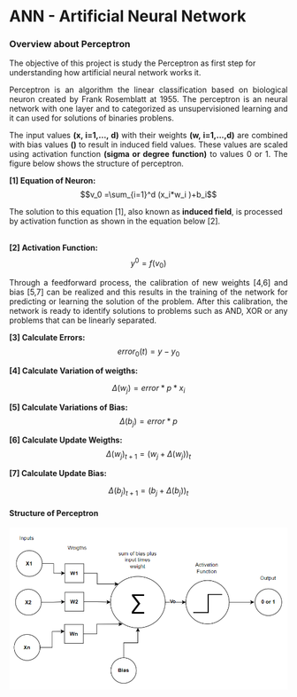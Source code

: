 # ANN - Artificial Neural Network

### Overview about Perceptron ##
<p align="jutify">
The objective of this project is study the Perceptron as first step for understanding how artificial neural network works it.
</p>

<p align="justify">
Perceptron is an algorithm the linear classification based on biological neuron created by Frank Rosemblatt at 1955. The perceptron is an neural network with one layer and to categorized as unsupervisioned learning and it can used for solutions of binaries problens. 
<p>

<p align='justify'>
The input values <b>(x, i=1,..., d)</b> with their weights <b>(w, i=1,...,d)</b> are combined with bias values <b>()</b> to result in induced field values. These values are scaled using activation function <b>(sigma or degree function)</b> to values 0 or 1. 
The figure below shows the structure of perceptron. 
</p>

<b>[1] Equation of Neuron:</b>
$$v_0 =\sum_{i=1}^d (x_i*w_i )+b_i$$

The solution to this equation [1], also known as <b>induced field</b>, is processed by activation function as shown in the equation below [2].<br><br/>

<b>[2] Activation Function:</b>
$$y^0 = f(v_0)$$

<p align="justify">
Through a feedforward process, the calibration of new weights [4,6] and bias [5,7] can be realized and this results in the training of the network for predicting or learning the solution of the problem. After this calibration, the network is ready to identify solutions to problems such as AND, XOR or any problems that can be linearly separated. 
</p>

<b>[3] Calculate Errors:</b>
$$error_0(t) = y - y_0$$

<b>[4] Calculate Variation of weigths:</b>

$$\Delta(w_j) = error * p * x_i$$

<b>[5] Calculate Variations of Bias:</b>
$$\Delta(b_j) = error*p$$

<b>[6] Calculate Update Weigths:</b>
$$\Delta(w_j)_{t+1} = (w_j + \Delta(w_j))_t$$

<b>[7] Calculate Update Bias:</b>

$$\Delta(b_j)_{t+1} = (b_j + \Delta(b_j))_t$$


#### Structure of Perceptron

![Alt text](image.png)